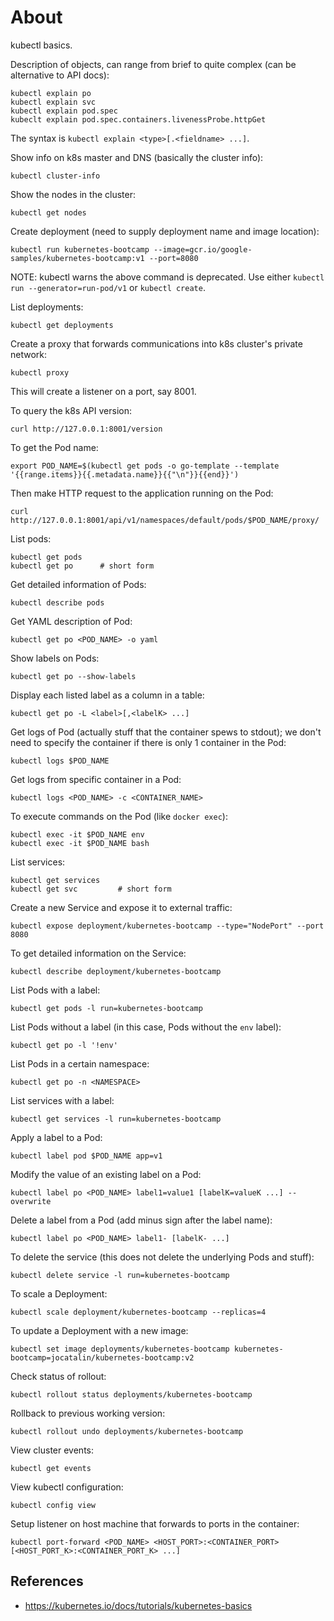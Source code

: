 # About

kubectl basics.

Description of objects, can range from brief to quite complex (can be alternative to API docs):
```
kubectl explain po
kubectl explain svc
kubectl explain pod.spec
kubeclt explain pod.spec.containers.livenessProbe.httpGet
```

The syntax is `kubectl explain <type>[.<fieldname> ...]`.

Show info on k8s master and DNS (basically the cluster info):
```
kubectl cluster-info
```

Show the nodes in the cluster:
```
kubectl get nodes
```

Create deployment (need to supply deployment name and image location):
```
kubectl run kubernetes-bootcamp --image=gcr.io/google-samples/kubernetes-bootcamp:v1 --port=8080
```
NOTE: kubectl warns the above command is deprecated. Use either `kubectl run --generator=run-pod/v1` or `kubectl create`.

List deployments:
```
kubectl get deployments
```

Create a proxy that forwards communications into k8s cluster's private network:
```
kubectl proxy
```

This will create a listener on a port, say 8001.

To query the k8s API version:
```
curl http://127.0.0.1:8001/version
```

To get the Pod name:
```
export POD_NAME=$(kubectl get pods -o go-template --template '{{range.items}}{{.metadata.name}}{{"\n"}}{{end}}')
```

Then make HTTP request to the application running on the Pod:
```
curl http://127.0.0.1:8001/api/v1/namespaces/default/pods/$POD_NAME/proxy/
```

List pods:
```
kubectl get pods
kubectl get po      # short form
```

Get detailed information of Pods:
```
kubectl describe pods
```

Get YAML description of Pod:
```
kubectl get po <POD_NAME> -o yaml
```

Show labels on Pods:
```
kubectl get po --show-labels
```

Display each listed label as a column in a table:
```
kubectl get po -L <label>[,<labelK> ...]
```

Get logs of Pod (actually stuff that the container spews to stdout); we don't need to specify the container if there is only 1 container in the Pod:
```
kubectl logs $POD_NAME
```

Get logs from specific container in a Pod:
```
kubectl logs <POD_NAME> -c <CONTAINER_NAME>
```

To execute commands on the Pod (like `docker exec`):
```
kubectl exec -it $POD_NAME env
kubectl exec -it $POD_NAME bash
```

List services:
```
kubectl get services
kubectl get svc         # short form
```

Create a new Service and expose it to external traffic:
```
kubectl expose deployment/kubernetes-bootcamp --type="NodePort" --port 8080
```

To get detailed information on the Service:
```
kubectl describe deployment/kubernetes-bootcamp
```

List Pods with a label:
```
kubectl get pods -l run=kubernetes-bootcamp
```

List Pods without a label (in this case, Pods without the `env` label):
```
kubectl get po -l '!env'
```

List Pods in a certain namespace:
```
kubectl get po -n <NAMESPACE>
```

List services with a label:
```
kubectl get services -l run=kubernetes-bootcamp
```

Apply a label to a Pod:
```
kubectl label pod $POD_NAME app=v1
```

Modify the value of an existing label on a Pod:
```
kubectl label po <POD_NAME> label1=value1 [labelK=valueK ...] --overwrite
```

Delete a label from a Pod (add minus sign after the label name):
```
kubectl label po <POD_NAME> label1- [labelK- ...]
```

To delete the service (this does not delete the underlying Pods and stuff):
```
kubectl delete service -l run=kubernetes-bootcamp
```

To scale a Deployment:
```
kubectl scale deployment/kubernetes-bootcamp --replicas=4
```

To update a Deployment with a new image:
```
kubectl set image deployments/kubernetes-bootcamp kubernetes-bootcamp=jocatalin/kubernetes-bootcamp:v2
```

Check status of rollout:
```
kubectl rollout status deployments/kubernetes-bootcamp
```

Rollback to previous working version:
```
kubectl rollout undo deployments/kubernetes-bootcamp
```

View cluster events:
```
kubectl get events
```

View kubectl configuration:
```
kubectl config view
```

Setup listener on host machine that forwards to ports in the container:
```
kubectl port-forward <POD_NAME> <HOST_PORT>:<CONTAINER_PORT>  [<HOST_PORT_K>:<CONTAINER_PORT_K> ...]
```

## References

- https://kubernetes.io/docs/tutorials/kubernetes-basics

